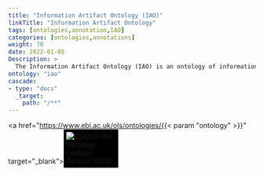 ```yaml
---
title: "Information Artifact Ontology (IAO)"
linkTitle: "Information Artifact Ontology"
tags: [ontologies,annotation,IAO]
categories: [ontologies,annotations]
weight: 70
date: 2022-01-05
Description: >
  The Information Artifact Ontology (IAO) is an ontology of information entities, originally driven by work by the OBI digital entity and realizable information entity branch.
ontology: "iao"
cascade:
- type: "docs"
  _target:
    path: "/**"
---
```


[//]: # (feel free to add extra details here or include a readme file)

<a href="https://www.ebi.ac.uk/ols/ontologies/{{< param "ontology" >}}" target="_blank"><img src="https://www.ebi.ac.uk/ols/img/OLS_logo_2017.png" style="max-width: 20%; background: #000000; padding: 5px;" alt="Open in the Ontology Lookup Service (OLS)" ></a>

<div id="result">
<script>  $( "#result" ).load( "https://www.ebi.ac.uk/ols/ontologies/{{< param "ontology" >}}  #ontology_info_box", function(){$("a[href^='../']").each(function(){$(this).attr('target','_blank');$(this).attr('href',$(this).attr('href').replace('../','https://www.ebi.ac.uk/ols/'));})})</script>


</script>
</div>
